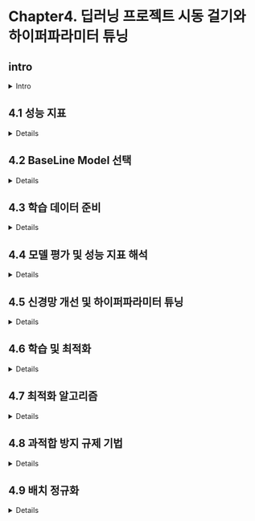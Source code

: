 # Chapter4. 딥러닝 프로젝트 시동 걸기와 하이퍼파라미터 튜닝

## intro
<details>
<summary>Intro</summary>

* 딥러닝 개발은 경험에 의존하는 바가 크다. 

* 고려할 것들에 대한 내용은 아래와 같다.
    - 신경망 구조는 무엇으로
    - 은닉층의 갯수 설정
    - 층의 유닛과 필터의 수
    - 학습률의 설정
    - 활성화 함수 종류
    - 데이터 수집 vs 하이퍼 파라미터 튜닝

</details>

## 4.1 성능 지표 
<details>

* 모델의 평가지표에는 정확도, 재현율, 정밀도, F1-Score등이 존재한다. 
어떤 평가지표가 정답이 아닌 상황에 따라 평가지표를 취사 선택해야 한다.

* Confusion Matrix의 사용 

* F1-Score는 정밀도와 재현율의 조화평균, 서로 Trade-off의 관계 

</details>

## 4.2 BaseLine Model 선택 
<details>

* 베이스 라인 선택시 고려해야할 부분은 다음과 같다.
    - 신경망 유형 선택 (MLP, CNN, RNN ... )
    - 혹시 Object Detection 인가 ?
    - 신경망의 층수, 활성화 함수, 최적화 알고리즘의 선택
    - 드롭아웃, 배치정규화, L2 규제 유형의 모델 규제 선택 

* 전이학습 모델이 무엇을 학습했는지를 알고 있다면 내가 직면한 문제와 유사한 전이학습 모델의 사용을 고려해봄직 하다.

* AlexNet (구조 알아둘 것)
    - 5개의 합성곱층 + 2개의 전결합층 
    - 층의 깊이(필터 수) : 합성곱층 96, 256, 384, 385, 256
    - 필터 크기 : 11, 5, 3, 3
    - 은닉층 : Relu
    - 합성곱 층에서는 MaxPool 적용
    - 전결합층(출력층 이전)의 뉴런은 4096
    - 출력층 뉴런 갯수 1000개, softmax 사용 

* AlexNet, ResNet, Inception의 구조는 익혀둘것 (특히, skip connection)

</details>

## 4.3 학습 데이터 준비 
<details>

* train, valid, test 데이터의 분할에 대한 내용

* 하나의 epoch 마다 loss, acc가 출력 

* 데이터가 100만개 이상이면 valid, test 1만개 분할(데이터가 많다의 기준)

* 주의! 데이터가 같은 분포, 특징을 따르는 가? (ex, 고해상도와 저해상도)

### 4.3.2 전처리 

* 회색조 이미지 변환 
    - 이미지의 채널을 1개로 회색조 변환하면 연산량이 줄어든다. (고려)
    - 이미지 크기를 조절(입력시 동일한 shape)

* 이미지 정규화 
    - 데이터의 입력 특징을 비슷한 분포를 가지도록 하는 것(이미지의 경우 픽셀값)  
    -> 실제로 픽셀의 범위가 다른 이미지가 있으니 꼭 주의할 것 

    - 정규화의 방법
        1. 값을 작게(0~1 사이의 구간으로) 설정
        2. 이미지 픽셀값의 범위를 같은 범위로 동일하게 설정

    - 픽셀 값의 평균과 표준편차, 픽셀값에서 평균을 빼고 표준편차로 나눈다.
    (정규분포를 따르면 평균이 0이다, 데이터가 0으로 수렴하는 느낌)

    - 정규화를 하는 이유는 손실함수의 사용에도 있다.
    ( 정규분포를 하지 않으면 손실함수의 대칭성이 커진다, 원형과 타원의 형태)
    >> 전역 최소점에 도달하는 속도, 시간의 차이 

* 데이터 증강

</details>

## 4.4 모델 평가 및 성능 지표 해석 
<details>

### 4.4.1 과적합의 징후

* 과적합 확인

* 베이즈 오차율 
    - 이론적으로 모델이 실현 가능한 가장 좋은 성능을 의미

</details>

## 4.5 신경망 개선 및 하이퍼파라미터 튜닝
<details>

하이퍼 파라미터 조정,  데이터 전처리, 데이터 추가 수집의 선택 근거

* 판단 기준
    1. 훈련 데이터의 기존 성능이 납득 가능한 수준인가
    2. train_acc, val_acc의 지표를 시각화하여 확인
    3. 훈련 데이터의 성능이 낮다면 과소적합으로 기존 데이터도 잘 활용하지 못하는 것
        - 데이터 추가 수집 X
        - 하이퍼파라미터 조정
        - 데이터 클렌징, Re EDA
    
* 주요 원인을 파악할 것 
    - 낮은 성능의 원인이 데이터 : 전처리 및 추가 수집
    - 낮은 성능의 원인이 알고리즘 : 하이퍼파라미터 조정 

* 파라미터와 하이퍼파라미터 
    - 파라미터 : 가중치, 편향 : Backpropa를 통해 조정된다. 
    - 하이퍼 파라미터 : 신경망의 학습 대상이 아님.
    (learning rate, batch_size, epochs, num of layer)

### 4.5.3 신경망의 하이퍼파라미터 

* 신경망 구조 
    - 은닉층 수(깊이)
    - 층의 뉴런 갯수
    - 활성화 함수의 종류 

* 학습 및 최적화
    - 학습률, 학습률의 감쇠 유형
    - 미니배치 크기 
    - 최적화 알고리즘의 종류
    - epoch 수 

* 규제 및 과적합 방지
    - L2 규제 
    - Dropout
    - 데이터 증강 

### 4.5.4 신경망 구조 

- 필요한 학습 능력을 확보할 수 있는 신경망의 값을 찾아야함

- 검증 데이터의 오차가 더 이상 개선되지 않을 때까지 은닉층의 뉴런을 추가 

- 활성화 함수는 relu 선에서 정리 가능( swish도 고려 )

</details>

## 4.6 학습 및 최적화
<details>

* 경사하강법은 오차 함수의 값이 최소가 되도록하는 최적의 가중치 찾기 알고리즘 

* 학습률은 어떻게 선택하는가?
    - val_loss가 감소한다면 학습을 계속 진행
    - 학습이 끝나도 val_loss가 계속 감소한다면 학습률이 너무 작아 수렴하지 못한 것
        1. 학습률은 고정, epoch 증가
        2. 학습률 약간 증가 학습 진행 
    - val_loss가 진동한다면 학습률이 큰 것

### 4.6.3 학습률 감쇠 및 적응형 학습 

* 고정된 학습률을 사용하지 않고 학습률을 감쇠시키는 것
    - 학습 진행중에 학습률을 변동 시키는 것

>> adam, adagrad 선에서 정리 완료

### 4.6.4 미니배치 크기

* 배치 경사 하강법
    - 장점 : 노이즈가 적고, 최소점까지 큰 보폭으로 접근
    - 단점 : 가중치 수정시에 전체 데이터 셋을 사용, 학습 속도 느림, 컴퓨팅 자원 소모량

* 확률적 경사 하강법
    - 대체로 BGD보다 좋은 성능 
    - 단점 : 한번에 데이터 하나만 처리하므로 학습 계산 속도

* 미니 배치 경사 하강법
    - BGD, SGD의 절충안
    - 훈련 데이터 몇개를 미니 배치로 분할하여 사용
    - 계산 속도 향상 및 가중치 수정 시간이 짧다.
    - 1024 이상의 미니배치 사이즈는 잘 사용하지 않는다.

</details>

## 4.7 최적화 알고리즘 
<details>

* 모멘텀을 적용한 경사하강법
    - 잘못된 방향으로의 가중치 이동 방향이 진동하는 것을 완화하는 기법
    - 기존 가중치 수정 방식에 + 속도 

* Adam 
    - Adaptive moment estimation 
    - 경사의 평균을 속도항으로 사용, 속도항이 지수적으로 감쇠된다는 차이
    - 학습 시간이 빠르다 
    >> 그냥 Adam을 사용하자! 체고체고 

* 조기종료 
    - train_loss, val_loss를 잘 보고 과대 적합 이전에 조기 종료 

</details>

## 4.8 과적합 방지 규제 기법
<details>

1. L2 규제화는 가중치를 통해 뉴런의 영향력을 억제  
2. Dropout은 일부 뉴런의 영향력을 완전히 비활성화 


* L2 규제화
    - 오차 함수에 규제화 항을 추가하는 것 
    >> 오차 함수 = 기존 오차 함수 + 규제화 항

    - 오차 함수가 0으로는 감소하지만 0이 되지는 않도록 한다.
    - 가중치가 작아지며 뉴런의 영향력이 감소하게 된다.
    - L2 적용시 과적합 해소가 안된다면 lambda 값을 증가시켜 모델의 복잡도 저하 

* Dropout
    
* 데이터 증강 
    - 모델의 특징 학습 중 대상의 원래 모습에 대한 의존도를 낮춰버린다.

</details>

## 4.9 배치 정규화
<details>

* 이미 추출된 특징을 정규화하여 은닉층에서 정규화의 도움을 받도록 하는 것 

* 공변량 시프트
    ex) 흰색 고양이를 학습했는데 입력으로 검은색 고양이가 들어오는 경우 예측 성능이 낮아질 수 있다.

    이 경우 분포를 조정하여 "고양이"라는 특징을 잡아낼 수 있도록 하는 것으로 이해함.

* 공변량 시프트와 같은 현상에서 배치정규화는 은닉층의 출력 분포의 변화를 억제시켜버림

* 각 층마다 독립적인 학습이 가능해진다.

</details>